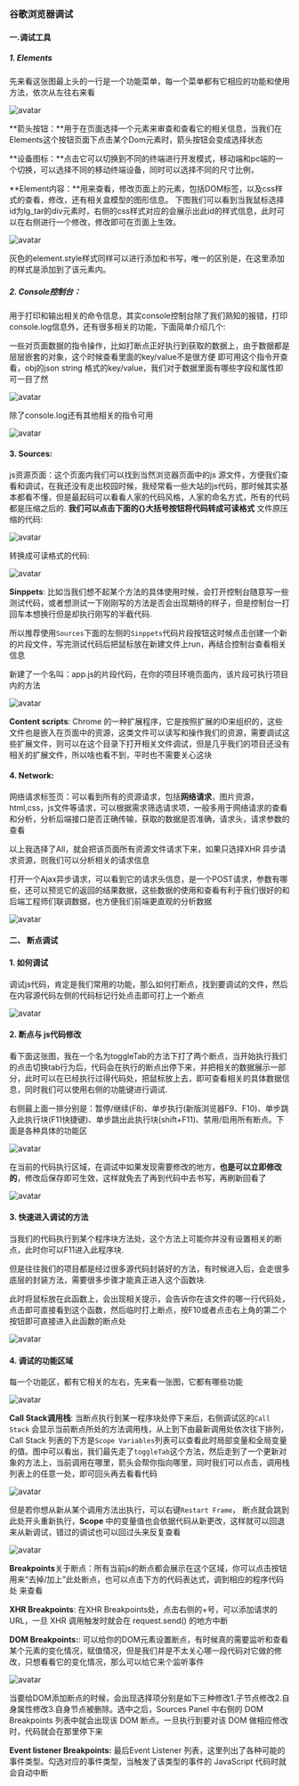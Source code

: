 ### 谷歌浏览器调试
#### 一.调试工具

#####  1. Elements
先来看这张图最上头的一行是一个功能菜单，每一个菜单都有它相应的功能和使用方法，依次从左往右来看

![avatar](./img/1.png)

**箭头按钮：**用于在页面选择一个元素来审查和查看它的相关信息，当我们在Elements这个按钮页面下点击某个Dom元素时，箭头按钮会变成选择状态

**设备图标：**点击它可以切换到不同的终端进行开发模式，移动端和pc端的一个切换，可以选择不同的移动终端设备，同时可以选择不同的尺寸比例，

 **Element内容：**用来查看，修改页面上的元素，包括DOM标签，以及css样式的查看，修改，还有相关盒模型的图形信息。
下图我们可以看到当我鼠标选择id为lg_tar的div元素时，右侧的css样式对应的会展示出此id的样式信息，此时可以在右侧进行一个修改，修改即可在页面上生效。 

![avatar](./img/2.png)

灰色的element.style样式同样可以进行添加和书写，唯一的区别是，在这里添加的样式是添加到了该元素内。 

#####  2. Console控制台：

用于打印和输出相关的命令信息，其实console控制台除了我们熟知的报错，打印console.log信息外，还有很多相关的功能，下面简单介绍几个:

一些对页面数据的指令操作，比如打断点正好执行到获取的数据上，由于数据都是层层嵌套的对象，这个时候查看里面的key/value不是很方便
即可用这个指令开查看，obj的json string 格式的key/value，我们对于数据里面有哪些字段和属性即可一目了然

![avatar](./img/3.png)

 除了console.log还有其他相关的指令可用 

![avatar](./img/4.png)

#### 3. Sources:

js资源页面：这个页面内我们可以找到当然浏览器页面中的js 源文件，方便我们查看和调试，在我还没有走出校园时候，我经常看一些大站的js代码，那时候其实基本都看不懂，但是最起码可以看看人家的代码风格，人家的命名方式，所有的代码都是压缩之后的.
**我们可以点击下面的{}大括号按钮将代码转成可读格式**
文件原压缩的代码:

![avatar](./img/5.png)

 转换成可读格式的代码: 

![avatar](./img/6.png)

**Sinppets**:
比如当我们想不起某个方法的具体使用时候，会打开控制台随意写一些测试代码，或者想测试一下刚刚写的方法是否会出现期待的样子，但是控制台一打回车本想换行但是却执行刚写的半截代码.

所以推荐使用`Sources`下面的左侧的`Sinppets`代码片段按钮这时候点击创建一个新的片段文件，写完测试代码后把鼠标放在新建文件上run，再结合控制台查看相关信息

新建了一个名叫：app.js的片段代码，在你的项目环境页面内，该片段可执行项目内的方法

![avatar](./img/7.png)

**Content scripts**:
Chrome 的一种扩展程序，它是按照扩展的ID来组织的，这些文件也是嵌入在页面中的资源，这类文件可以读写和操作我们的资源，需要调试这些扩展文件，则可以在这个目录下打开相关文件调试，但是几乎我们的项目还没有相关的扩展文件，所以啥也看不到，平时也不需要关心这块 

#### 4. Network:

网络请求标签页：可以看到所有的资源请求，包括**网络请求**，图片资源，html,css，js文件等请求，可以根据需求筛选请求项，一般多用于网络请求的查看和分析，分析后端接口是否正确传输，获取的数据是否准确，请求头，请求参数的查看

 以上我选择了All，就会把该页面所有资源文件请求下来，如果只选择XHR 异步请求资源，则我们可以分析相关的请求信息 

 打开一个Ajax异步请求，可以看到它的请求头信息，是一个POST请求，参数有哪些，还可以预览它的返回的结果数据，这些数据的使用和查看有利于我们很好的和后端工程师们联调数据，也方便我们前端更直观的分析数据 

![avatar](./img/8.png)

####  二、 断点调试

#### 1. 如何调试

调试js代码，肯定是我们常用的功能，那么如何打断点，找到要调试的文件，然后在内容源代码左侧的代码标记行处点击即可打上一个断点

![avatar](./img/9.png)

#### 2. 断点与 js代码修改

看下面这张图，我在一个名为toggleTab的方法下打了两个断点，当开始执行我们的点击切换tab行为后，代码会在执行的断点出停下来，并把相关的数据展示一部分，此时可以在已经执行过得代码处，把鼠标放上去，即可查看相关的具体数据信息，同时我们可以使用右侧的功能键进行调试.

右侧最上面一排分别是：暂停/继续(F8)、单步执行(新版浏览器F9、F10)、单步跳入此执行块(F11快捷键)、单步跳出此执行块(shift+F11)、禁用/启用所有断点。下面是各种具体的功能区

![avatar](./img/10.png)

 在当前的代码执行区域，在调试中如果发现需要修改的地方，**也是可以立即修改的**，修改后保存即可生效，这样就免去了再到代码中去书写，再刷新回看了 

![avatar](./img/11.png)

#### 3. 快速进入调试的方法

当我们的代码执行到某个程序块方法处，这个方法上可能你并没有设置相关的断点，此时你可以F11进入此程序块.

但是往往我们的项目都是经过很多源代码封装好的方法，有时候进入后，会走很多底层的封装方法，需要很多步骤才能真正进入这个函数块.

此时将鼠标放在此函数上，会出现相关提示，会告诉你在该文件的哪一行代码处，点击即可直接看到这个函数，然后临时打上断点，按F10或者点击右上角的第二个按钮即可直接进入此函数的断点处

![avatar](./img/12.png)

#### 4. 调试的功能区域

每一个功能区，都有它相关的左右，先来看一张图，它都有哪些功能

![avatar](./img/13.png)

 **Call Stack调用栈**:
当断点执行到某一程序块处停下来后，右侧调试区的`Call Stack` 会显示当前断点所处的方法调用栈，从上到下由最新调用处依次往下排列，Call Stack 列表的下方是`Scope Variables`列表可以查看此时局部变量和全局变量的值。图中可以看出，我们最先走了`toggleTab`这个方法，然后走到了一个更新对象的方法上，当前调用在哪里，箭头会帮你指向哪里，同时我们可以点击，调用栈列表上的任意一处，即可回头再去看看代码 

![avatar](./img/14.png)

 但是若你想从新从某个调用方法出执行，可以右键`Restart Frame`， 断点就会跳到此处开头重新执行，**Scope** 中的变量值也会依据代码从新更改，这样就可以回退来从新调试，错过的调试也可以回过头来反复查看 

![avatar](./img/15.png)

 **Breakpoints**关于断点：所有当前js的断点都会展示在这个区域，你可以点击按钮用来“去掉/加上”此处断点，也可以点击下方的代码表达式，调到相应的程序代码处 来查看

 **XHR Breakpoints**:
在XHR Breakpoints处，点击右侧的+号，可以添加请求的URL，一旦 XHR 调用触发时就会在 request.send() 的地方中断 

 **DOM Breakpoints:**:
可以给你的DOM元素设置断点，有时候真的需要监听和查看某个元素的变化情况，赋值情况，但是我们并是不太关心哪一段代码对它做的修改，只想看看它的变化情况，那么可以给它来个监听事件 

![avatar](./img/16.png)

当要给DOM添加断点的时候，会出现选择项分别是如下三种修改1.子节点修改2.自身属性修改3.自身节点被删除。选中之后，Sources Panel 中右侧的 DOM Breakpoints 列表中就会出现该 DOM 断点。一旦执行到要对该 DOM 做相应修改时，代码就会在那里停下来

**Event listener Breakpoints:**
最后Event Listener 列表，这里列出了各种可能的事件类型。勾选对应的事件类型，当触发了该类型的事件的 JavaScript 代码时就会自动中断